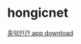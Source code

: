# hongicnet

[홍익인간 app download](https://github.com/humanhongic/hongicnet/raw/refs/heads/main/app-release.apk)
